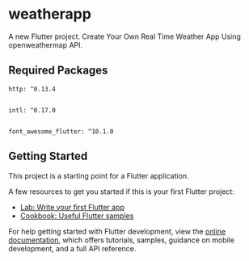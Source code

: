 # weatherapp

A new Flutter project. Create Your Own Real Time Weather App Using openweathermap API.

## Required Packages

```
http: ^0.13.4


intl: ^0.17.0


font_awesome_flutter: ^10.1.0
```

## Getting Started

This project is a starting point for a Flutter application.

A few resources to get you started if this is your first Flutter project:

- [Lab: Write your first Flutter app](https://docs.flutter.dev/get-started/codelab)
- [Cookbook: Useful Flutter samples](https://docs.flutter.dev/cookbook)

For help getting started with Flutter development, view the
[online documentation](https://docs.flutter.dev/), which offers tutorials,
samples, guidance on mobile development, and a full API reference.
